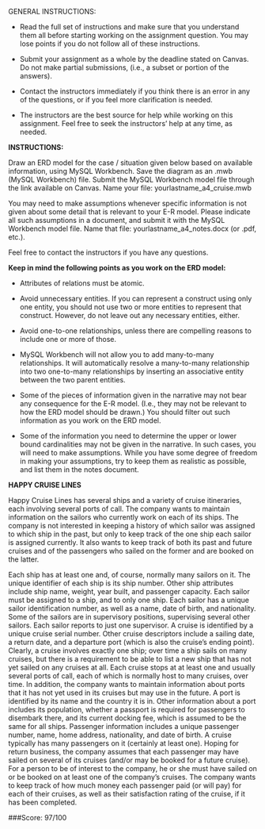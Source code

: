 GENERAL INSTRUCTIONS:

- Read the full set of instructions and make sure that you understand them all before starting working on the assignment question. You may lose points if you do not follow all of these instructions.

- Submit your assignment as a whole by the deadline stated on Canvas. Do not make partial submissions, (i.e., a subset or portion of the answers).

- Contact the instructors immediately if you think there is an error in any of the questions, or if you feel more clarification is needed.

- The instructors are the best source for help while working on this assignment. Feel free to seek the instructors’ help at any time, as needed.

 

**INSTRUCTIONS:**

Draw an ERD model for the case / situation given below based on available information, using MySQL Workbench. Save the diagram as an .mwb (MySQL Workbench) file. Submit the MySQL Workbench model file through the link available on Canvas. Name your file: yourlastname_a4_cruise.mwb

You may need to make assumptions whenever specific information is not given about some detail that is relevant to your E-R model. Please indicate all such assumptions in a document, and submit it with the MySQL Workbench model file. Name that file: yourlastname_a4_notes.docx (or .pdf, etc.).

Feel free to contact the instructors if you have any questions.

 

**Keep in mind the following points as you work on the ERD model:**

- Attributes of relations must be atomic.

- Avoid unnecessary entities. If you can represent a construct using only one entity, you should not use two or more entities to represent that construct. However, do not leave out any necessary entities, either.

- Avoid one-to-one relationships, unless there are compelling reasons to include one or more of those.

- MySQL Workbench will not allow you to add many-to-many relationships. It will automatically resolve a many-to-many relationship into two one-to-many relationships by inserting an associative entity between the two parent entities.

- Some of the pieces of information given in the narrative may not bear any consequence for the E-R model. (I.e., they may not be relevant to how the ERD model should be drawn.) You should filter out such information as you work on the ERD model.

- Some of the information you need to determine the upper or lower bound cardinalities may not be given in the narrative. In such cases, you will need to make assumptions. While you have some degree of freedom in making your assumptions, try to keep them as realistic as possible, and list them in the notes document.

 

**HAPPY CRUISE LINES**

Happy Cruise Lines has several ships and a variety of cruise itineraries, each involving several ports of call. The company wants to maintain information on the sailors who currently work on each of its ships. The company is not interested in keeping a history of which sailor was assigned to which ship in the past, but only to keep track of the one ship each sailor is assigned currently. It also wants to keep track of both its past and future cruises and of the passengers who sailed on the former and are booked on the latter.

Each ship has at least one and, of course, normally many sailors on it. The unique identifier of each ship is its ship number. Other ship attributes include ship name, weight, year built, and passenger capacity. Each sailor must be assigned to a ship, and to only one ship. Each sailor has a unique sailor identification number, as well as a name, date of birth, and nationality. Some of the sailors are in supervisory positions, supervising several other sailors. Each sailor reports to just one supervisor. A cruise is identified by a unique cruise serial number. Other cruise descriptors include a sailing date, a return date, and a departure port (which is also the cruise’s ending point). Clearly, a cruise involves exactly one ship; over time a ship sails on many cruises, but there is a requirement to be able to list a new ship that has not yet sailed on any cruises at all. Each cruise stops at at least one and usually several ports of call, each of which is normally host to many cruises, over time. In addition, the company wants to maintain information about ports that it has not yet used in its cruises but may use in the future. A port is identified by its name and the country it is in. Other information about a port includes its population, whether a passport is required for passengers to disembark there, and its current docking fee, which is assumed to be the same for all ships. Passenger information includes a unique passenger number, name, home address, nationality, and date of birth. A cruise typically has many passengers on it (certainly at least one). Hoping for return business, the company assumes that each passenger may have sailed on several of its cruises (and/or may be booked for a future cruise). For a person to be of interest to the company, he or she must have sailed on or be booked on at least one of the company’s cruises. The company wants to keep track of how much money each passenger paid (or will pay) for each of their cruises, as well as their satisfaction rating of the cruise, if it has been completed.


###Score: 97/100
